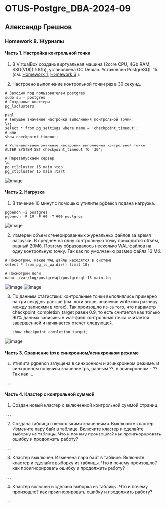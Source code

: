 # OTUS-Postgre_DBA-2024-09
## Александр Грешнов

### Homework 8. Журналы 

#### Часть 1. Настройка контрольной точки
1. В VirtualBox создана виртуальная машина (2core CPU, 4Gb RAM, SSD(VDI)) 10Gb), установлена ОС Debian. Установлен PostgreSQL 15. (см. [Homework 1](/Homework/HW-1.md), [Homework 6](/Homework/HW-6.md) ).

2. Настроено выполнение контрольной точки раз в 30 секунд.

```
# Заходим под пользователем postgres
sudo su - postgres
# Созданные кластеры
pg_lsclusters

psql
# Текущее значение настройки выполнения контрольной точки
\x;
select * from pg_settings where name = 'checkpoint_timeout';
# или
show checkpoint_timeout;

# Устанавливаем значение настройки выполнения контрольной точки
ALTER SYSTEM SET checkpoint_timeout TO '30';

# Перезапускаем сервер
\q
pg_ctlcluster 15 main stop
pg_ctlcluster 15 main start

```
![image](https://github.com/user-attachments/assets/5c851c16-fb8b-4dd8-91cf-9467ae6ca5c7)


#### Часть 2. Нагрузка
1. В течение 10 минут c помощью утилиты pgbench подана нагрузка.
```
pgbench -i postgres
pgbench -P 10 -P 60 -T 600 postgres
```
![image](https://github.com/user-attachments/assets/3c3fd333-a019-4e69-bd9a-3bcbcd9a27af)

2. Измерен объем сгенерированных журнальных файлов за время нагрузки. В среднем на одну контрольную точку приходится объём, равный 20Мб. Поэтому образовалось несколько WAL-файлов на одну контрольную точку. Так как по умолчанию размер файла 16 Мб.
```
# Посмотрим, какие WAL-файлы находятся в системе
select * from pg_ls_waldir() limit 10;

# Посмотрим логи
nano  /var/log/postgresql/postgresql-15-main.log

```
![image](https://github.com/user-attachments/assets/95d6506f-c3b5-4896-8bcc-731682088f4e)
![image](https://github.com/user-attachments/assets/a6380a8f-14c9-4f23-92c7-9e0ab12dc3b0)


3. По данным статистики: контрольные точки выполнялись примерно на три секудны раньше (см. логи выше, значение write или разницу между записями в логах). Так произошло из-за того, что параметр checkpoint_completion_target равен 0.9, то есть считается как только 90% данных записаны в wal-файл контрольная точка считается завершенной и начинается отсчёт следующей.
   ```
   show checkpoint_completion_target;

   ```
![image](https://github.com/user-attachments/assets/7166de88-8167-4dec-9592-923cb805ffe1)


#### Часть 3. Сравнение tps в синхронном/асинхронном режиме
1. Утилита pgbench запущена в синхронном и асинхронном режиме. В синхронном получили значение tps, равным ??, в асинхронном - ??. Так как ...
```
...
```


#### Часть 4. Кластер с контрольной суммой
1. Создан новый кластер с включенной контрольной суммой страниц.
```
...
```

2. Создана таблица с несколькими значениями. Выключите кластер. Измените пару байт в таблице. Включите кластер и сделайте выборку из таблицы. Что и почему произошло? как проигнорировать ошибку и продолжить работу?
```
...
```

3. Кластер выключен. Изменена пара байт в таблице. Включите кластер и сделайте выборку из таблицы. Что и почему произошло? как проигнорировать ошибку и продолжить работу?
```
...
```

4. Кластер включен и сделана выборка из таблицы. Что и почему произошло? как проигнорировать ошибку и продолжить работу?
```
...
```
